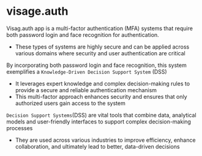 # visage.auth

Visag.auth app is a multi-factor authentication (MFA) systems that require both password login and face recognition for authentication. 
- These types of systems are highly secure and can be applied across various domains where security and user authentication are critical

By incorporating both password login and face recognition, this system exemplifies a `Knowledge-Driven Decision Support System` (DSS)
- It leverages expert knowledge and complex decision-making rules to provide a secure and reliable authentication mechanism
- This multi-factor approach enhances security and ensures that only authorized users gain access to the system

`Decision Support Systems`(DSS) are vital tools that combine data, analytical models and user-friendly interfaces to support complex decision-making processes
- They are used across various industries to improve efficiency, enhance collaboration, and ultimately lead to better, data-driven decisions
